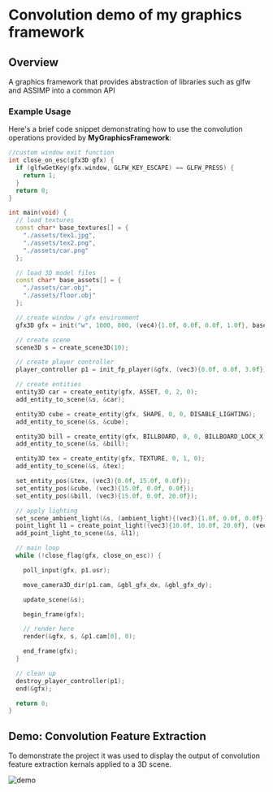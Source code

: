 # Convolution demo of my graphics framework

## Overview

A graphics framework that provides abstraction of libraries such as glfw and ASSIMP into a common API 

### Example Usage

Here's a brief code snippet demonstrating how to use the convolution operations provided by **MyGraphicsFramework**:

```cpp
//custom window exit function
int close_on_esc(gfx3D gfx) {
  if (glfwGetKey(gfx.window, GLFW_KEY_ESCAPE) == GLFW_PRESS) {
    return 1;
  }
  return 0;
}

int main(void) {
  // load textures
  const char* base_textures[] = {
    "./assets/tex1.jpg",
    "./assets/tex2.png",
    "./assets/car.png"
  };

  // load 3D model files
  const char* base_assets[] = {
    "./assets/car.obj",
    "./assets/floor.obj"
  };

  // create window / gfx environment
  gfx3D gfx = init("w", 1000, 800, (vec4){1.0f, 0.0f, 0.0f, 1.0f}, base_textures, 3, base_assets, 2);

  // create scene
  scene3D s = create_scene3D(10);

  // create player controller
  player_controller p1 = init_fp_player(&gfx, (vec3){0.0f, 0.0f, 3.0f});

  // create entities
  entity3D car = create_entity(gfx, ASSET, 0, 2, 0);
  add_entity_to_scene(&s, &car);

  entity3D cube = create_entity(gfx, SHAPE, 0, 0, DISABLE_LIGHTING);
  add_entity_to_scene(&s, &cube);

  entity3D bill = create_entity(gfx, BILLBOARD, 0, 0, BILLBOARD_LOCK_X);
  add_entity_to_scene(&s, &bill);

  entity3D tex = create_entity(gfx, TEXTURE, 0, 1, 0);
  add_entity_to_scene(&s, &tex);

  set_entity_pos(&tex, (vec3){0.0f, 15.0f, 0.0f});
  set_entity_pos(&cube, (vec3){15.0f, 0.0f, 0.0f});
  set_entity_pos(&bill, (vec3){15.0f, 0.0f, 20.0f});

  // apply lighting
  set_scene_ambient_light(&s, (ambient_light){(vec3){1.0f, 0.0f, 0.0f}, 0.1f});
  point_light l1 = create_point_light((vec3){10.0f, 10.0f, 20.0f}, (vec3){1.0f, 1.0f, 1.0f}, 1.0f);
  add_point_light_to_scene(&s, &l1);

  // main loop
  while (!close_flag(gfx, close_on_esc)) {

    poll_input(gfx, p1.usr);

    move_camera3D_dir(p1.cam, &gbl_gfx_dx, &gbl_gfx_dy);

    update_scene(&s);

    begin_frame(gfx);

    // render here
    render(&gfx, s, &p1.cam[0], 0);

    end_frame(gfx);
  }

  // clean up
  destroy_player_controller(p1);
  end(&gfx);

  return 0;
}
```

## Demo: Convolution Feature Extraction

To demonstrate the project it was used to display the output of convolution feature extraction kernals applied to a 3D scene.

![demo](https://github.com/user-attachments/assets/8379b8ec-4919-40e3-92da-c984006873d0)
